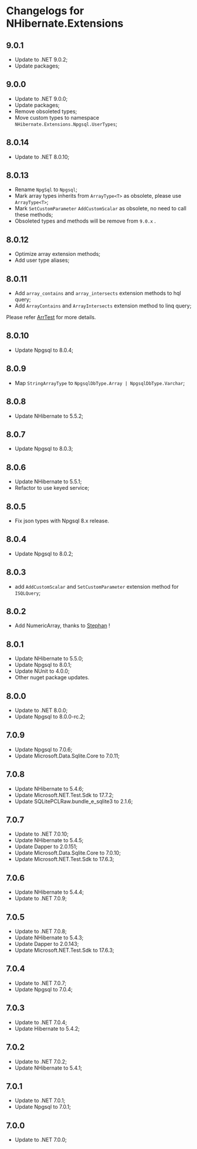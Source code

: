# Changelogs for NHibernate.Extensions

## 9.0.1

- Update to .NET 9.0.2;
- Update packages;

## 9.0.0

- Update to .NET 9.0.0;
- Update packages;
- Remove obsoleted types;
- Move custom types to namespace `NHibernate.Extensions.Npgsql.UserTypes`;

## 8.0.14

- Update to .NET 8.0.10;

## 8.0.13

- Rename `NpgSql` to `Npgsql`;
- Mark array types inherits from `ArrayType<T>` as obsolete, please use `ArrayType<T>`;
- Mark `SetCustomParameter` `AddCustomScalar` as obsolete, no need to call these methods;
- Obsoleted types and methods will be remove from `9.0.x` .

## 8.0.12

- Optimize array extension methods;
- Add user type aliases;

## 8.0.11

- Add `array_contains` and `array_intersects` extension methods to hql query;
- Add `ArrayContains` and `ArrayIntersects` extension method to linq query;

Please refer [ArrTest](https://github.com/beginor/nhibernate-extensions/blob/master/test/NHibernate.Extensions.UnitTest/ArrTest.cs) for more details.

## 8.0.10

- Update Npgsql to 8.0.4;

## 8.0.9

- Map `StringArrayType` to `NpgsqlDbType.Array | NpgsqlDbType.Varchar`;

## 8.0.8

- Update NHibernate to 5.5.2;

## 8.0.7

- Update Npgsql to 8.0.3;

## 8.0.6

- Update NHibernate to 5.5.1;
- Refactor to use keyed service;

## 8.0.5

- Fix json types with Npgsql 8.x release.

## 8.0.4

- Update Npgsql to 8.0.2;

## 8.0.3

- add `AddCustomScalar` and `SetCustomParameter` extension method for `ISQLQuery`;

## 8.0.2

- Add NumericArray, thanks to [Stephan](https://github.com/stephanstapel) !

## 8.0.1

- Update NHibernate to 5.5.0;
- Update Npgsql to 8.0.1;
- Update NUnit to 4.0.0;
- Other nuget package updates.

## 8.0.0

- Update to .NET 8.0.0;
- Update Npgsql to 8.0.0-rc.2;

## 7.0.9

- Update Npgsql to 7.0.6;
- Update Microsoft.Data.Sqlite.Core to 7.0.11;

## 7.0.8

- Update NHibernate to 5.4.6;
- Update Microsoft.NET.Test.Sdk to 17.7.2;
- Update SQLitePCLRaw.bundle_e_sqlite3 to 2.1.6;

## 7.0.7

- Update to .NET 7.0.10;
- Update NHibernate to 5.4.5;
- Update Dapper to 2.0.151;
- Update Microsoft.Data.Sqlite.Core to 7.0.10;
- Update Microsoft.NET.Test.Sdk to 17.6.3;

## 7.0.6

- Update NHibernate to 5.4.4;
- Update to .NET 7.0.9;

## 7.0.5

- Update to .NET 7.0.8;
- Update NHibernate to 5.4.3;
- Update Dapper to 2.0.143;
- Update Microsoft.NET.Test.Sdk to 17.6.3;

## 7.0.4

- Update to .NET 7.0.7;
- Update Npgsql to 7.0.4;

## 7.0.3

- Update to .NET 7.0.4;
- Update Hibernate to 5.4.2;

## 7.0.2

- Update to .NET 7.0.2;
- Update NHibernate to 5.4.1;

## 7.0.1

- Update to .NET 7.0.1;
- Update Npgsql to 7.0.1;

## 7.0.0

- Update to .NET 7.0.0;
